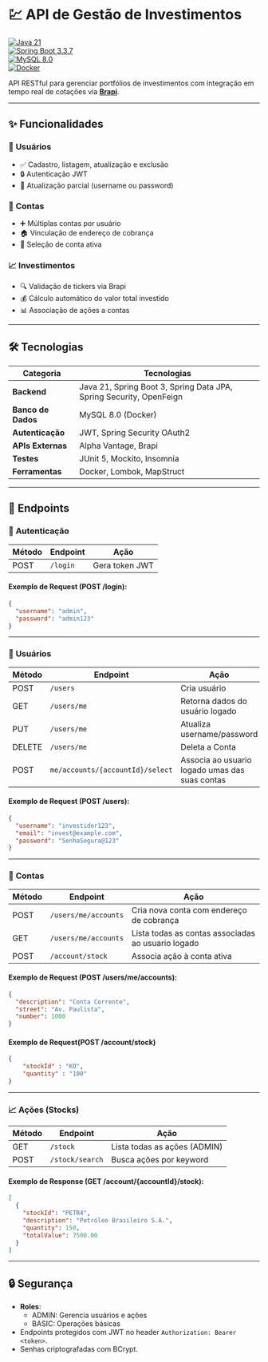 # 💹 API de Gestão de Investimentos

[![Java 21](https://img.shields.io/badge/Java-21-%23ED8B00?logo=openjdk)](https://www.oracle.com/java/)  
[![Spring Boot 3.3.7](https://img.shields.io/badge/Spring%20Boot-3.3.7-%236DB33F?logo=spring)](https://spring.io/projects/spring-boot)  
[![MySQL 8.0](https://img.shields.io/badge/MySQL-8.0-%234479A1?logo=mysql)](https://www.mysql.com/)  
[![Docker](https://img.shields.io/badge/Docker-✔️-%232496ED?logo=docker)](https://www.docker.com/)

API RESTful para gerenciar portfólios de investimentos com integração em tempo real de cotações via **[Brapi](https://brapi.dev/)**.

---

## ✨ **Funcionalidades**

### 👤 **Usuários**
- ✅ Cadastro, listagem, atualização e exclusão
- 🔒 Autenticação JWT
- 🔄 Atualização parcial (username ou password)

### 💼 **Contas**
- ➕ Múltiplas contas por usuário
- 🏠 Vinculação de endereço de cobrança
- 🎯 Seleção de conta ativa

### 📈 **Investimentos**
- 🔍 Validação de tickers via Brapi
- 💰 Cálculo automático do valor total investido
- 📊 Associação de ações a contas

---

## 🛠️ **Tecnologias**

| **Categoria**        | **Tecnologias**                                                                |
|----------------------|--------------------------------------------------------------------------------|
| **Backend**          | Java 21, Spring Boot 3, Spring Data JPA, Spring Security, OpenFeign            |
| **Banco de Dados**   | MySQL 8.0 (Docker)                                                             |
| **Autenticação**     | JWT, Spring Security OAuth2                                                    |
| **APIs Externas**    | Alpha Vantage, Brapi                                                           |
| **Testes**           | JUnit 5, Mockito, Insomnia                                                     |
| **Ferramentas**      | Docker, Lombok, MapStruct                                                      |

---


## 📡 **Endpoints**

### 👤 **Autenticação**

| **Método** | **Endpoint** | **Ação**                  |
|------------|--------------|---------------------------|
| POST       | `/login`     | Gera token JWT           |

#### Exemplo de Request (POST /login):
```json
{
  "username": "admin",
  "password": "admin123"
}
```

---

### 👤 **Usuários**

| **Método** | **Endpoint** | **Ação**                  |
|------------|--------------|---------------------------|
| POST       | `/users`     | Cria usuário             |
| GET        | `/users/me`  | Retorna dados do usuário logado |
| PUT        | `/users/me`  | Atualiza username/password|
| DELETE     | `/users/me`  | Deleta a Conta            |
| POST       | `me/accounts/{accountId}/select`| Associa ao usuario logado umas das suas contas|

#### Exemplo de Request (POST /users):
```json
{
  "username": "investidor123",
  "email": "invest@example.com",
  "password": "SenhaSegura@123"
}
```

---

### 💼 **Contas**

| **Método** | **Endpoint**                  | **Ação**                    |
|------------|-------------------------------|-----------------------------|
| POST       | `/users/me/accounts`          | Cria nova conta com endereço de cobrança |
| GET        | `/users/me/accounts`          | Lista todas as contas associadas ao usuario logado |
| POST       | `/account/stock`              | Associa ação à conta ativa  |

#### Exemplo de Request (POST /users/me/accounts):
```json
{
  "description": "Conta Corrente",
  "street": "Av. Paulista",
  "number": 1000
}
```
#### Exemplo de Request(POST /account/stock)
```json
{
    "stockId" : "KO",
    "quantity" : "100"
}

```
---

### 📈 **Ações (Stocks)**

| **Método** | **Endpoint**                    | **Ação**                     |
|------------|---------------------------------|------------------------------|
| GET        | `/stock`                        | Lista todas as ações (ADMIN) |
| POST       | `/stock/search`                 | Busca ações por keyword      |

#### Exemplo de Response (GET /account/{accountId}/stock):
```json
[
  {
    "stockId": "PETR4",
    "description": "Petróleo Brasileiro S.A.",
    "quantity": 150,
    "totalValue": 7500.00
  }
]
```

---

## 🔒 **Segurança**

- **Roles**: 
  - ADMIN: Gerencia usuários e ações
  - BASIC: Operações básicas
- Endpoints protegidos com JWT no header `Authorization: Bearer <token>`.
- Senhas criptografadas com BCrypt.

